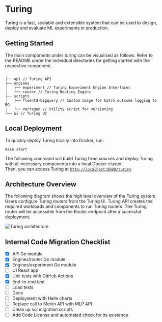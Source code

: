 # Turing

Turing is a fast, scalable and extensible system that can be used to design, deploy and evaluate ML experiments in production. 

## Getting Started

The main components under turing can be visualised as follows. Refer to the README under the individual directories for getting started with the respective component.
```
.
├── api // Turing API
├── engines
│   ├── experiment // Turing Experiment Engine Interfaces
│   └── router // Turing Routing Engine
├── scripts
│   ├── fluentd-bigquery // Custom image for batch outcome logging to BQ
│   └── vertagen // Utility script for versioning
└── ui // Turing UI
```

## Local Deployment

To quickly deploy Turing locally into Docker, run:
```shell script
make start
```

The following command will build Turing from sources and deploy Turing with all necessary components 
into a local Docker cluster.  
Then, you can access Turing at [`http://localhost:8080/turing`](http://localhost:8080/turing)
   
## Architecture Overview

The following diagram shows the high level overview of the Turing system. Users
configure Turing routers from the Turing UI. Turing API creates the required
workloads and components to run Turing routers. The Turing router will be
accessible from the Router endpoint after a sucessful deployment.

![Turing architecture](./docs/assets/turing_architecture.png)


## Internal Code Migration Checklist

- [x] API Go module
- [x] Engines/router Go module
- [x] Engines/experiment Go module
- [ ] UI React app
- [x] Unit tests with GitHub Actions
- [x] End-to-end test
- [ ] Load tests
- [ ] Docs
- [ ] Deployment with Helm charts
- [ ] Replace call to Merlin API with MLP API
- [ ] Clean up sql migration scripts
- [ ] Add Code License and automated check for its existence